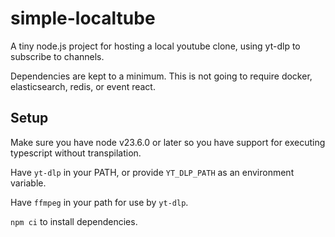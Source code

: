 # simple-localtube

A tiny node.js project for hosting a local youtube clone, using yt-dlp to subscribe to channels.

Dependencies are kept to a minimum. This is not going to require docker, elasticsearch, redis, or event react.

## Setup

Make sure you have node v23.6.0 or later so you have support for executing typescript without transpilation.

Have `yt-dlp` in your PATH, or provide `YT_DLP_PATH` as an environment variable.

Have `ffmpeg` in your path for use by `yt-dlp`.

`npm ci` to install dependencies.

